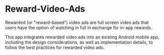 # Reward-Video-Ads
Rewarded (or "reward-based") video ads are full screen video ads that users have the option of watching in full in exchange for in-app rewards. 

This app integrates rewarded video ads into an existing Android mobile app, including the design considerations, as well as implementation details, to follow the best practices for rewarded video ads.


